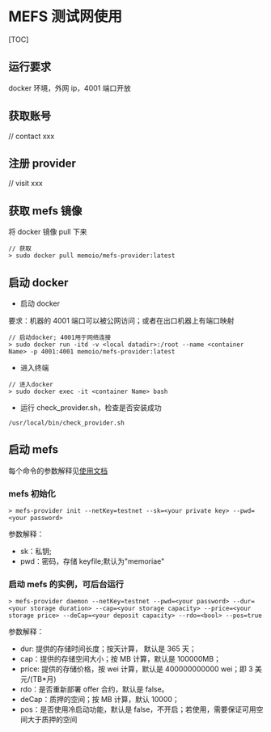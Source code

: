 # MEFS 测试网使用

[TOC]

## 运行要求

docker 环境，外网 ip，4001 端口开放

## 获取账号

// contact xxx

## 注册 provider

// visit xxx

## 获取 mefs 镜像

将 docker 镜像 pull 下来

```shell
// 获取
> sudo docker pull memoio/mefs-provider:latest
```

## 启动 docker

- 启动 docker

要求：机器的 4001 端口可以被公网访问；或者在出口机器上有端口映射

```docker
// 启动docker; 4001用于网络连接
> sudo docker run -itd -v <local datadir>:/root --name <container Name> -p 4001:4001 memoio/mefs-provider:latest
```

- 进入终端

```shell
// 进入docker
> sudo docker exec -it <container Name> bash
```

- 运行 check_provider.sh，检查是否安装成功

```shell
/usr/local/bin/check_provider.sh
```

## 启动 mefs

每个命令的参数解释见[使用文档](https://github.com/memoio/docs)

### mefs 初始化

```shell
> mefs-provider init --netKey=testnet --sk=<your private key> --pwd=<your password>
```

参数解释：

- sk：私钥;
- pwd：密码，存储 keyfile;默认为"memoriae"

### 启动 mefs 的实例，可后台运行

```shell
> mefs-provider daemon --netKey=testnet --pwd=<your password> --dur=<your storage duration> --cap=<your storage capacity> --price=<your storage price> --deCap=<your deposit capacity> --rdo=<bool> --pos=true
```

参数解释：

- dur: 提供的存储时间长度；按天计算， 默认是 365 天；
- cap：提供的存储空间大小；按 MB 计算，默认是 100000MB；
- price: 提供的存储价格，按 wei 计算，默认是 400000000000 wei；即 3 美元/(TB\*月)
- rdo：是否重新部署 offer 合约，默认是 false。
- deCap：质押的空间；按 MB 计算，默认 10000；
- pos：是否使用冷启动功能，默认是 false，不开启；若使用，需要保证可用空间大于质押的空间
